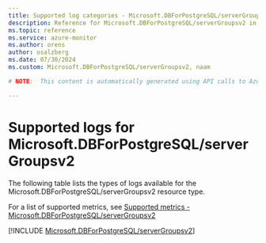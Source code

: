 ```yaml
---
title: Supported log categories - Microsoft.DBForPostgreSQL/serverGroupsv2
description: Reference for Microsoft.DBForPostgreSQL/serverGroupsv2 in Azure Monitor Logs.
ms.topic: reference
ms.service: azure-monitor
ms.author: orens
author: osalzberg
ms.date: 07/30/2024
ms.custom: Microsoft.DBForPostgreSQL/serverGroupsv2, naam

# NOTE:  This content is automatically generated using API calls to Azure. Any edits made on these files will be overwritten in the next run of the script. 

---
```





# Supported logs for Microsoft.DBForPostgreSQL/serverGroupsv2  
The following table lists the types of logs available for the Microsoft.DBForPostgreSQL/serverGroupsv2 resource type.
  
  
  
For a list of supported metrics, see [Supported metrics - Microsoft.DBForPostgreSQL/serverGroupsv2](../supported-metrics/microsoft-dbforpostgresql-servergroupsv2-metrics.md)  
  

  
[!INCLUDE [Microsoft.DBForPostgreSQL/serverGroupsv2](./includes/microsoft-dbforpostgresql-servergroupsv2-logs-include.md)]  
  

